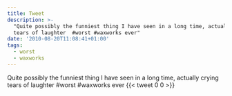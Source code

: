 ```yaml
---
title: Tweet
description: >-
  "Quite possibly the funniest thing I have seen in a long time, actually crying
  tears of laughter  #worst #waxworks ever"
date: '2010-08-20T11:08:41+01:00'
tags:
  - worst
  - waxworks
---
```

Quite possibly the funniest thing I have seen in a long time, actually crying tears of laughter  #worst #waxworks ever
      {{< tweet 0 0 >}}
    
